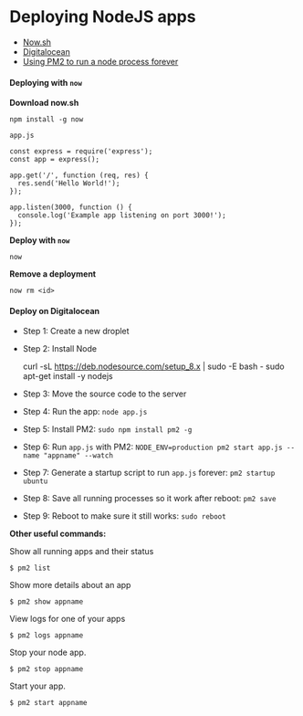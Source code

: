 # Deploying NodeJS apps

* [Now.sh](https://zeit.co/now)
* [Digitalocean](https://www.digitalocean.com)
* [Using PM2 to run a node process forever](http://www.augustkleimo.com/how-to-run-nodejs-using-pm2-on-amazon-ec2-linux/)

#### Deploying with `now`

**Download now.sh**

    npm install -g now

`app.js`

    const express = require('express');
    const app = express();
    
    app.get('/', function (req, res) {
      res.send('Hello World!');
    });
    
    app.listen(3000, function () {
      console.log('Example app listening on port 3000!');
    });

**Deploy with `now`**

    now
    
**Remove a deployment**

    now rm <id>    

#### Deploy on Digitalocean

* Step 1: Create a new droplet
* Step 2: Install Node


    curl -sL https://deb.nodesource.com/setup_8.x | sudo -E bash -
    sudo apt-get install -y nodejs
    
* Step 3: Move the source code to the server
* Step 4: Run the app: `node app.js`
* Step 5: Install PM2: `sudo npm install pm2 -g`   
* Step 6: Run `app.js` with PM2: `NODE_ENV=production pm2 start app.js --name "appname" --watch`
* Step 7: Generate a startup script to run `app.js` forever: `pm2 startup ubuntu`
* Step 8: Save all running processes so it work after reboot: `pm2 save`
* Step 9: Reboot to make sure it still works: `sudo reboot`

**Other useful commands:**

Show all running apps and their status 
    
    $ pm2 list

Show more details about an app 
    
    $ pm2 show appname

View logs for one of your apps 
    
    $ pm2 logs appname

Stop your node app. 

    $ pm2 stop appname

Start your app. 
  
    $ pm2 start appname
